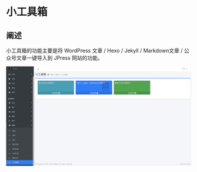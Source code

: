 # 小工具箱


## 阐述

小工具箱的功能主要是将 WordPress 文章 / Hexo / Jekyll / Markdown文章 /
公众号文章一键导入到 JPress 网站的功能。
                         

![](admin-doc/tools.jpg)